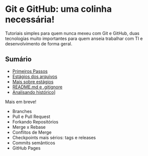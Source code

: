 # Git e GitHub: uma colinha necessária!

Tutoriais simples para quem nunca mexeu com Git e GitHub, duas tecnologias muito importantes para quem anseia trabalhar com TI e desenvolvimento de forma geral.

## Sumário

- [Primeiros Passos](./Primeiros_passos.md)
- [Estágios dos arquivos](./estagios.md)
- [Mais sobre estágios](./mais_estagios.md)
- [README.md e .gitignore](./readme_e_gitignore.md)
- [Analisando histórico](./historico_logs.md)]


Mais em breve!

- Branches
- Pull e Pull Request
- Forkando Repositórios
- Merge x Rebase 
- Conflitos de Merge
- Checkpoints mais sérios: tags e releases
- Commits semânticos
- GitHub Pages
